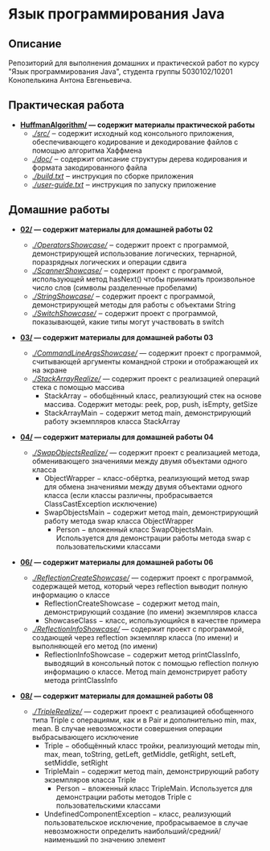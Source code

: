 # Язык программирования Java
## Описание
  Репозиторий для выполнения домашних и практической работ по курсу "Язык программирования Java", студента группы 5030102/10201 Конопелькина Антона Евгеньевича.
## Практическая работа
  - **[HuffmanAlgorithm/](./HuffmanAlgorithm) — содержит материалы практической работы**
    - [_./src/_](./HuffmanAlgorithm/src) ‒ содержит исходный код консольного приложения, обеспечивающего кодирование и декодирование файлов с помощью алгоритма Хаффмена
    - [_./doc/_](./HuffmanAlgorithm/doc) ‒ содержит описание структуры дерева кодирования и формата закодированного файла
    - [_./build.txt_](./HuffmanAlgorithm/build.txt) ‒ инструкция по сборке приложения
    - [_./user-guide.txt_](./HuffmanAlgorithm/build.txt) ‒ инструкция по запуску приложение

## Домашние работы
  - **[02/](./02) — содержит материалы для домашней работы 02**
    - [_./OperatorsShowcase/_](./02/OperatorsShowcase) ‒ содержит проект с программой, демонстрирующей использование логических, тернарной, поразрядных логических и операции сдвига
    - [_./ScannerShowcase/_](./02/ScannerShowcase) ‒ содержит проект с программой, использующей метод hasNext() чтобы принимать произвольное число слов (символы разделенные пробелами)
    - [_./StringShowcase/_](./02/StringShowcase) ‒ содержит проект с программой, демонстрирующей методы для работы с объектами String
    - [_./SwitchShowcase/_](./02/SwitchShowcase) ‒ содержит проект с программой, показывающей, какие типы могут участвовать в switch
  
  - **[03/](./03) — содержит материалы для домашней работы 03**
    - [_./CommandLineArgsShowcase/_](./03/CommandLineArgsShowcase) — содержит проект с программой, считывающей аргументы командной строки и отображающей их на экране
    - [_./StackArrayRealize/_](./03/StackArrayRealize) — содержит проект с реализацией операций стека с помощью массива
      - StackArray − обобщённый класс, реализующий стек на основе массива. Содержит методы: peek, pop, push, isEmpty, getSize
      - StackArrayMain − содержит метод main, демонстрирующий работу экземпляров класса StackArray
  
  - **[04/](./04) — содержит материалы для домашней работы 04**
    - [_./SwapObjectsRealize/_](./04/SwapObjectsRealize) — содержит проект с реализацией метода, обменивающего значениями между двумя объектами одного класса
      - ObjectWrapper − класс-обёртка, реализующий метод swap для обмена значениями между двумя объектами одного класса (если классы различны, пробрасывается ClassCastException исключение)
      - SwapObjectsMain − содержит метод main, демонстрирующий работу метода swap класса ObjectWrapper
        - Person − вложенный класс SwapObjectsMain. Используется для демонстрации работы метода swap с пользовательскими классами
  
  - **[06/](./06) — содержит материалы для домашней работы 06**
    - [_./ReflectionCreateShowcase/_](./06/ReflectionCreateShowcase) — содержит проект с программой, содержащей метод, который через reflection выводит полную информацию о классе
      - ReflectionCreateShowcase − содержит метод main, демонстрирующий создание (по имени) экземпляров класса
      - ShowcaseClass − класс, использующийся в качестве примера
    - [_./ReflectionInfoShowcase/_](./06/ReflectionInfoShowcase) — содержит проект с программой, создающей через reflection экземпляр класса (по имени) и выполняющей его метод (по имени)
      - ReflectionInfoShowcase − содержит метод printClassInfo, выводящий в консольный поток с помощью reflection полную информацию о классе. Метод main демонстрирует работу метода printClassInfo
  
  - **[08/](./08) — содержит материалы для домашней работы 08**
    - [_./TripleRealize/_](./08/TripleRealize) — содержит проект с реализацией обобщенного типа Triple с операциями, как и в Pair и дополнительно min, max, mean. В случае невозможности совершения операции выбрасывающего исключение
      - Triple − обобщённый класс тройки, реализующий методы min, max, mean, toString, getLeft, getMiddle, getRight, setLeft, setMiddle, setRight 
      - TripleMain − содержит метод main, демонстрирующий работу экземпляров класса Triple
        - Person − вложенный класс TripleMain. Используется для демонстрации работы методов Triple с пользовательскими классами
      - UndefinedComponentException − класс, реализующий пользовательское исключение, пробрасываемое в случае невозможности определить наибольший/средний/наименьший по значению элемент